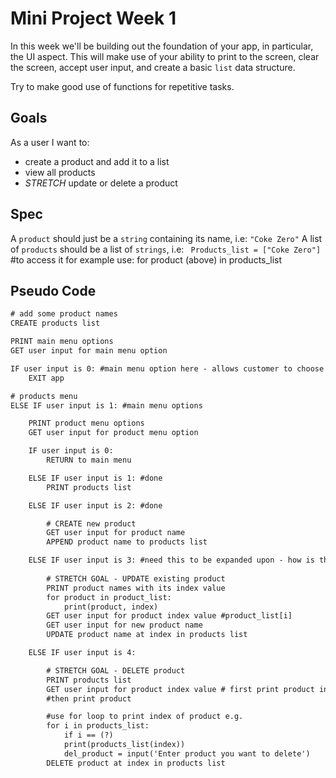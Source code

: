 # Mini Project Week 1

In this week we'll be building out the foundation of your app, in particular, the UI aspect.
This will make use of your ability to print to the screen, clear the screen, accept user input, and create a basic `list` data structure.

Try to make good use of functions for repetitive tasks.

## Goals

As a user I want to:

- create a product and add it to a list
- view all products
- _STRETCH_ update or delete a product

## Spec

A `product` should just be a `string` containing its name, i.e: `"Coke Zero"`
A list of `products` should be a list of `strings`, i.e: ` Products_list = ["Coke Zero"]` #to access it for example use: for product (above) in products_list

## Pseudo Code

```txt
# add some product names
CREATE products list

PRINT main menu options
GET user input for main menu option

IF user input is 0: #main menu option here - allows customer to choose what they would like to do 
    EXIT app

# products menu
ELSE IF user input is 1: #main menu options 

    PRINT product menu options
    GET user input for product menu option

    IF user input is 0:
        RETURN to main menu

    ELSE IF user input is 1: #done
        PRINT products list

    ELSE IF user input is 2: #done

        # CREATE new product
        GET user input for product name
        APPEND product name to products list

    ELSE IF user input is 3: #need this to be expanded upon - how is this different to the above 
    
        # STRETCH GOAL - UPDATE existing product
        PRINT product names with its index value 
        for product in product_list:
            print(product, index)
        GET user input for product index value #product_list[i]
        GET user input for new product name
        UPDATE product name at index in products list

    ELSE IF user input is 4:

        # STRETCH GOAL - DELETE product
        PRINT products list
        GET user input for product index value # first print product index
        #then print product

        #use for loop to print index of product e.g. 
        for i in products_list:
            if i == (?)
            print(products_list(index))
            del_product = input('Enter product you want to delete') 
        DELETE product at index in products list 
```
